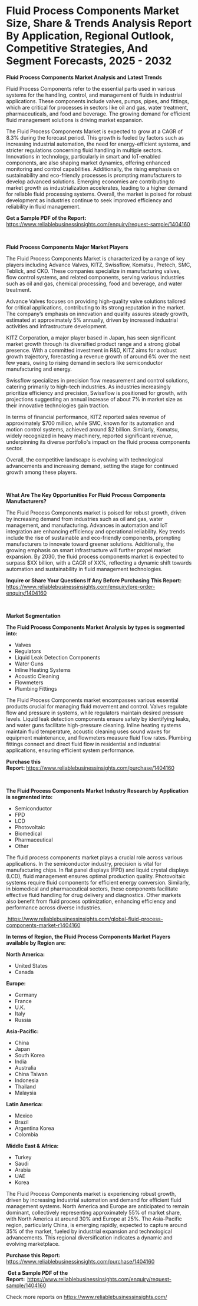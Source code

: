 <p><h1>Fluid Process Components Market Size, Share & Trends Analysis Report By Application, Regional Outlook, Competitive Strategies, And Segment Forecasts, 2025 - 2032</h1></p><p><strong>Fluid Process Components Market Analysis and Latest Trends</strong></p>
<p><p>Fluid Process Components refer to the essential parts used in various systems for the handling, control, and management of fluids in industrial applications. These components include valves, pumps, pipes, and fittings, which are critical for processes in sectors like oil and gas, water treatment, pharmaceuticals, and food and beverage. The growing demand for efficient fluid management solutions is driving market expansion.</p><p>The Fluid Process Components Market is expected to grow at a CAGR of 8.3% during the forecast period. This growth is fueled by factors such as increasing industrial automation, the need for energy-efficient systems, and stricter regulations concerning fluid handling in multiple sectors. Innovations in technology, particularly in smart and IoT-enabled components, are also shaping market dynamics, offering enhanced monitoring and control capabilities. Additionally, the rising emphasis on sustainability and eco-friendly processes is prompting manufacturers to develop advanced solutions. Emerging economies are contributing to market growth as industrialization accelerates, leading to a higher demand for reliable fluid processing systems. Overall, the market is poised for robust development as industries continue to seek improved efficiency and reliability in fluid management.</p></p>
<p><strong>Get a Sample PDF of the Report:&nbsp;</strong> <a href="https://www.reliablebusinessinsights.com/enquiry/request-sample/1404160?utm_campaign=3568&utm_medium=2&utm_source=Github&utm_content=ia&utm_term=28032025&utm_id=fluid-process-components">https://www.reliablebusinessinsights.com/enquiry/request-sample/1404160</a></p>
<p>&nbsp;</p>
<p><strong>Fluid Process Components Major Market Players</strong></p>
<p><p>The Fluid Process Components Market is characterized by a range of key players including Advance Valves, KITZ, Swissflow, Komatsu, Pretech, SMC, Teblick, and CKD. These companies specialize in manufacturing valves, flow control systems, and related components, serving various industries such as oil and gas, chemical processing, food and beverage, and water treatment.</p><p>Advance Valves focuses on providing high-quality valve solutions tailored for critical applications, contributing to its strong reputation in the market. The company’s emphasis on innovation and quality assures steady growth, estimated at approximately 5% annually, driven by increased industrial activities and infrastructure development.</p><p>KITZ Corporation, a major player based in Japan, has seen significant market growth through its diversified product range and a strong global presence. With a committed investment in R&D, KITZ aims for a robust growth trajectory, forecasting a revenue growth of around 6% over the next few years, owing to rising demand in sectors like semiconductor manufacturing and energy.</p><p>Swissflow specializes in precision flow measurement and control solutions, catering primarily to high-tech industries. As industries increasingly prioritize efficiency and precision, Swissflow is positioned for growth, with projections suggesting an annual increase of about 7% in market size as their innovative technologies gain traction.</p><p>In terms of financial performance, KITZ reported sales revenue of approximately $700 million, while SMC, known for its automation and motion control systems, achieved around $2 billion. Similarly, Komatsu, widely recognized in heavy machinery, reported significant revenue, underpinning its diverse portfolio's impact on the fluid process components sector. </p><p>Overall, the competitive landscape is evolving with technological advancements and increasing demand, setting the stage for continued growth among these players.</p></p>
<p>&nbsp;</p>
<p><strong>What Are The Key Opportunities For Fluid Process Components Manufacturers?</strong></p>
<p><p>The Fluid Process Components market is poised for robust growth, driven by increasing demand from industries such as oil and gas, water management, and manufacturing. Advances in automation and IoT integration are enhancing efficiency and operational reliability. Key trends include the rise of sustainable and eco-friendly components, prompting manufacturers to innovate toward greener solutions. Additionally, the growing emphasis on smart infrastructure will further propel market expansion. By 2030, the fluid process components market is expected to surpass $XX billion, with a CAGR of XX%, reflecting a dynamic shift towards automation and sustainability in fluid management technologies.</p></p>
<p><strong>Inquire or Share Your Questions If Any Before Purchasing This Report:</strong> <a href="https://www.reliablebusinessinsights.com/enquiry/pre-order-enquiry/1404160?utm_campaign=3568&utm_medium=2&utm_source=Github&utm_content=ia&utm_term=28032025&utm_id=fluid-process-components">https://www.reliablebusinessinsights.com/enquiry/pre-order-enquiry/1404160</a></p>
<p>&nbsp;</p>
<p><strong>Market Segmentation</strong></p>
<p><strong>The Fluid Process Components Market Analysis by types is segmented into:</strong></p>
<p><ul><li>Valves</li><li>Regulators</li><li>Liquid Leak Detection Components</li><li>Water Guns</li><li>Inline Heating Systems</li><li>Acoustic Cleaning</li><li>Flowmeters</li><li>Plumbing Fittings</li></ul></p>
<p><p>The Fluid Process Components market encompasses various essential products crucial for managing fluid movement and control. Valves regulate flow and pressure in systems, while regulators maintain desired pressure levels. Liquid leak detection components ensure safety by identifying leaks, and water guns facilitate high-pressure cleaning. Inline heating systems maintain fluid temperature, acoustic cleaning uses sound waves for equipment maintenance, and flowmeters measure fluid flow rates. Plumbing fittings connect and direct fluid flow in residential and industrial applications, ensuring efficient system performance.</p></p>
<p><strong>Purchase this Report:&nbsp;</strong><a href="https://www.reliablebusinessinsights.com/purchase/1404160?utm_campaign=3568&utm_medium=2&utm_source=Github&utm_content=ia&utm_term=28032025&utm_id=fluid-process-components">https://www.reliablebusinessinsights.com/purchase/1404160</a></p>
<p>&nbsp;</p>
<p><strong>The Fluid Process Components Market Industry Research by Application is segmented into:</strong></p>
<p><ul><li>Semiconductor</li><li>FPD</li><li>LCD</li><li>Photovoltaic</li><li>Biomedical</li><li>Pharmaceutical</li><li>Other</li></ul></p>
<p><p>The fluid process components market plays a crucial role across various applications. In the semiconductor industry, precision is vital for manufacturing chips. In flat panel displays (FPD) and liquid crystal displays (LCD), fluid management ensures optimal production quality. Photovoltaic systems require fluid components for efficient energy conversion. Similarly, in biomedical and pharmaceutical sectors, these components facilitate effective fluid handling for drug delivery and diagnostics. Other markets also benefit from fluid process optimization, enhancing efficiency and performance across diverse industries.</p></p>
<p><a href="https://www.reliablebusinessinsights.com/global-fluid-process-components-market-r1404160?utm_campaign=3568&utm_medium=2&utm_source=Github&utm_content=ia&utm_term=28032025&utm_id=fluid-process-components">&nbsp;https://www.reliablebusinessinsights.com/global-fluid-process-components-market-r1404160</a></p>
<p><strong>In terms of Region, the Fluid Process Components Market Players available by Region are:</strong></p>
<p>
    <p> <strong> North America: </strong>
        <ul>
            <li>United States</li>
            <li>Canada</li>
        </ul>
        </p> 
    <p> <strong> Europe: </strong>
        <ul>
            <li>Germany</li>
            <li>France</li>
            <li>U.K.</li>
            <li>Italy</li>
            <li>Russia</li>
        </ul>
        </p> 
    <p> <strong> Asia-Pacific: </strong>
        <ul>
            <li>China</li>
            <li>Japan</li>
            <li>South Korea</li>
            <li>India</li>
            <li>Australia</li>
            <li>China Taiwan</li>
            <li>Indonesia</li>
            <li>Thailand</li>
            <li>Malaysia</li>
        </ul>
        </p> 
    <p> <strong> Latin America: </strong>
        <ul>
            <li>Mexico</li>
            <li>Brazil</li>
            <li>Argentina Korea</li>
            <li>Colombia</li>
        </ul>
        </p> 
    <p> <strong> Middle East & Africa: </strong>
        <ul>
            <li>Turkey</li>
            <li>Saudi</li>
            <li>Arabia</li>
            <li>UAE</li>
            <li>Korea</li>
        </ul>
    </p>
    </p>
<p><p>The Fluid Process Components market is experiencing robust growth, driven by increasing industrial automation and demand for efficient fluid management systems. North America and Europe are anticipated to remain dominant, collectively representing approximately 55% of market share, with North America at around 30% and Europe at 25%. The Asia-Pacific region, particularly China, is emerging rapidly, expected to capture around 35% of the market, fueled by industrial expansion and technological advancements. This regional diversification indicates a dynamic and evolving marketplace.</p></p>
<p><strong>Purchase this Report: </strong><a href="https://www.reliablebusinessinsights.com/purchase/1404160?utm_campaign=3568&utm_medium=2&utm_source=Github&utm_content=ia&utm_term=28032025&utm_id=fluid-process-components">https://www.reliablebusinessinsights.com/purchase/1404160</a></p>
<p>&nbsp;<strong>Get a Sample PDF of the Report:&nbsp;&nbsp;</strong><a href="https://www.reliablebusinessinsights.com/enquiry/request-sample/1404160?utm_campaign=3568&utm_medium=2&utm_source=Github&utm_content=ia&utm_term=28032025&utm_id=fluid-process-components">https://www.reliablebusinessinsights.com/enquiry/request-sample/1404160</a></p>
<p><strong></strong></p>
<p>Check more reports on <a href="https://www.reliablebusinessinsights.com/?utm_campaign=3568&utm_medium=2&utm_source=Github&utm_content=ia&utm_term=28032025&utm_id=fluid-process-components">https://www.reliablebusinessinsights.com/</a></p>